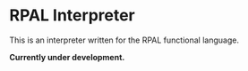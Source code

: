 RPAL Interpreter
=======
This is an interpreter written for the RPAL functional language.

**Currently under development.**